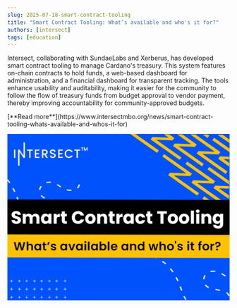 ```yaml
---
slug: 2025-07-18-smart-contract-tooling
title: "Smart Contract Tooling: What’s available and who's it for?"
authors: [intersect]
tags: [education]
---
```



Intersect, collaborating with SundaeLabs and Xerberus, has developed smart contract tooling to manage Cardano's treasury. This system features on-chain contracts to hold funds, a web-based dashboard for administration, and a financial dashboard for transparent tracking. The tools enhance usability and auditability, making it easier for the community to follow the flow of treasury funds from budget approval to vendor payment, thereby improving accountability for community-approved budgets.

<div style={{ textAlign: 'right' }}>
 [**Read more**](https://www.intersectmbo.org/news/smart-contract-tooling-whats-available-and-whos-it-for) 
</div>

 ![community digest](./banner.png)





